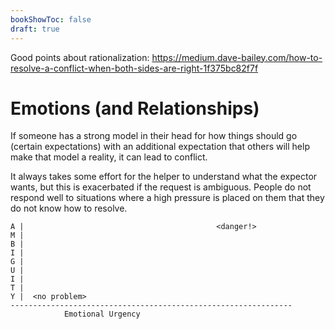 ```yaml
---
bookShowToc: false
draft: true
---
```


Good points about rationalization:
https://medium.dave-bailey.com/how-to-resolve-a-conflict-when-both-sides-are-right-1f375bc82f7f

# Emotions (and Relationships)

If someone has a strong model in their head for how things should go (certain
expectations) with an additional expectation that others will help make that
model a reality, it can lead to conflict.

It always takes some effort for the helper to understand what the expector
wants, but this is exacerbated if the request is ambiguous.  People do not
respond well to situations where a high pressure is placed on them that they do
not know how to resolve.

```
A |                                           <danger!>
M | 
B | 
I | 
G | 
U | 
I | 
T | 
Y |  <no problem> 
---------------------------------------------------------------
            Emotional Urgency
```
